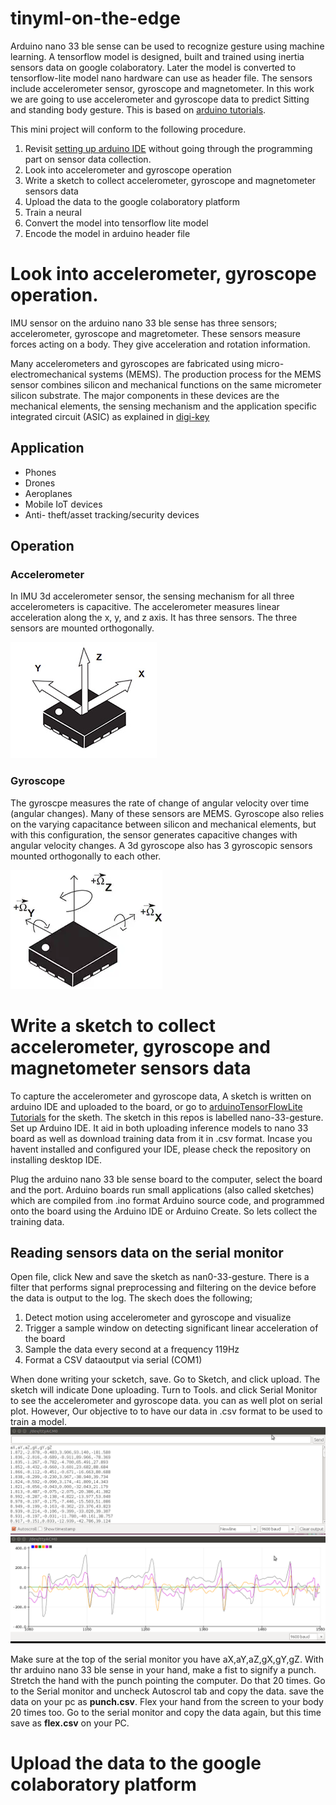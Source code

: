 # tinyml-on-the-edge
Arduino nano 33 ble sense can be used to recognize gesture using machine learning. A tensorflow model is designed, built and trained using inertia sensors data on google colaboratory. Later the model is converted to tensorflow-lite model nano hardware can use as header file. The sensors include accelerometer sensor, gyroscope and magnetometer. In this work we are going to use accelerometer and gyroscope data to predict Sitting and standing body gesture. This is based on [arduino tutorials](https://github.com/arduino/ArduinoTensorFlowLiteTutorials).

This mini project will conform to the following procedure.
1. Revisit [setting up arduino IDE](https://github.com/billiyz/nano-33-ble-sense) without going through the programming part on sensor data collection.
2. Look into accelerometer and gyroscope operation
3. Write a sketch to collect accelerometer, gyroscope and magnetometer sensors data
4. Upload the data to the google colaboratory platform
5. Train a neural
6. Convert the model into tensorflow lite model
7. Encode the model in arduino header file

# Look into accelerometer, gyroscope operation.
IMU sensor on the arduino nano 33 ble sense has three sensors; accelerometer, gyroscope and magretometer. These sensors measure forces acting on a body. They give acceleration and rotation information. 

Many accelerometers and gyroscopes are fabricated using micro-electromechanical systems (MEMS). The production process for the MEMS sensor combines silicon and mechanical functions on the same micrometer silicon substrate. The major components in these devices are the mechanical elements, the sensing mechanism and the application specific integrated circuit (ASIC) as explained in [digi-key](https://www.digikey.com/en/articles/techzone/2018/jan/apply-sensor-fusion-to-accelerometers-and-gyroscopes)


## Application
* Phones
* Drones
* Aeroplanes
* Mobile IoT devices
* Anti- theft/asset tracking/security devices

## Operation 


### Accelerometer
In IMU 3d accelerometer sensor, the sensing mechanism for all three accelerometers is capacitive. The accelerometer measures linear acceleration along the x, y, and z axis. It has three sensors. The three sensors are mounted orthogonally. 

![photo 1](images/3d-accelerometer.png)

### Gyroscope
The gyroscpe measures the rate of change of angular velocity over time (angular changes). Many of these sensors are MEMS. Gyroscope also relies on the varying capacitance between silicon and mechanical elements, but with this configuration, the sensor generates capacitive changes with angular velocity changes. A 3d gyroscope also has 3 gyroscopic sensors mounted orthogonally to each other.

![photo 2](images/gyroscope.png)
# Write a sketch to collect accelerometer, gyroscope and magnetometer sensors data
To capture the accelerometer and gyroscope data, A sketch is written on arduino IDE and uploaded to the board, or go to [arduinoTensorFlowLite Tutorials](https://github.com/arduino/ArduinoTensorFlowLiteTutorials) for the sketh. The sketch in this repos is labelled nano-33-gesture. Set up Arduino IDE. It aid in both uploading inference models to nano 33 board as well as download training data from it in .csv format. Incase you havent installed and configured your IDE, please check the repository on installing desktop IDE.

Plug the arduino nano 33 ble sense board to the computer, select the board and the port. Arduino boards run small applications (also called sketches) which are compiled from .ino format Arduino source code, and programmed onto the board using the Arduino IDE or Arduino Create. So lets collect the training data.

## Reading sensors data on the serial monitor
Open file, click New and save the sketch as nan0-33-gesture. There is a filter that performs signal preprocessing and filtering on the device before the data is output to the log. The skech does the following;

1. Detect motion using accelerometer and gyroscope and visualize
2. Trigger a sample window on detecting significant linear acceleration of the board
3. Sample the data every second at a frequency 119Hz
4. Format a CSV dataoutput via serial (COM1)

When done writing your scketch, save. Go to Sketch, and click upload. The sketch will indicate Done uploading. Turn to Tools. and click Serial Monitor to see the accelerometer and gyroscope data. you can as well plot on serial plot. However, Our objective to to have our data in .csv format to be used to train a model.
![photo 3](images/serial-data.png) ![photo 4](images/plot.png)

Make sure at the top of the serial monitor you have aX,aY,aZ,gX,gY,gZ. With thr arduino nano 33 ble sense in your hand, make a fist to signify a punch. Stretch the hand with the punch pointing the computer. Do that 20 times. Go to the Serial monitor and uncheck Autoscrol tab and copy the data. save the data on your pc as **punch.csv**. Flex your hand from the screen to your body 20 times too. Go to the serial monitor and copy the data again, but this time save as **flex.csv** on your PC.

# Upload the data to the google colaboratory platform
















